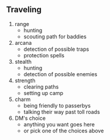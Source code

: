 

## Traveling

1. range
    * hunting
    * scouting path for baddies
2. arcana
    * detection of possible traps
    * protection spells
3. stealth
    * hunting
    * detection of possible enemies
4. strength
    * clearing paths
    * setting up camp
5. charm
    * being friendly to passerbys
    * talking their way past toll roads
6. DM's choice
    * anything you want goes here
    * or pick one of the choices above

